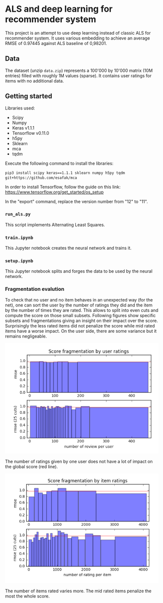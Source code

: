 # ALS and deep learning for recommender system

This project is an attempt to use deep learning instead of classic ALS for recommender system. It uses various embedding to achieve an average RMSE of 0.97445 against ALS baseline of 0,98201.

## Data

The dataset (unzip `data.zip`) represents a 100'000 by 10'000 matrix (10M entries) filled with roughly 1M values (sparse). It contains user ratings for items with no additional data.

## Getting started

Libraries used:

 * Scipy
 * Numpy
 * Keras v1.1.1
 * Tensorflow v0.11.0
 * h5py
 * Sklearn
 * mca
 * tqdm

Execute the following command to install the libraries:

```shell
pip3 install scipy keras==1.1.1 sklearn numpy h5py tqdm git+https://github.com/esafak/mca
```

In order to install Tensorflow, follow the guide on this link: https://www.tensorflow.org/get_started/os_setup

In the "export" command, replace the version number from "12" to "11".

### `run_als.py`

This script implements Alternating Least Squares.

### `train.ipynb`

This Jupyter notebook creates the neural network and trains it.

### `setup.ipynb`

This Jupyter notebook splits and forges the data to be used by the neural network.

### Fragmentation evalution

To check that no user and no item behaves in an unexpected way (for the net), one can sort the user by the number of ratings they did and the item by the number of times they are rated. This allows to split into even cuts and compute the score on those small subsets. Following figures show specific subsets and fragmentations giving an insight on their impact over the score. Surprisingly the less rated items did not penalize the score while mid rated items have a worse impact. On the user side, there are some variance but it remains negligeable.

![](./figures/byuser.png)

The number of ratings given by one user does not have a lot of impact on the global score (red line).

![](./figures/byitem.png)

The number of items rated varies more. The mid rated items penalize the most the whole score.

